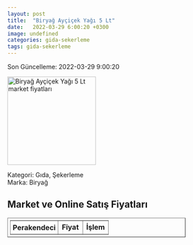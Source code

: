 ```yaml
---
layout: post
title:  "Biryağ Ayçiçek Yağı 5 Lt"
date:   2022-03-29 6:00:20 +0300
image: undefined
categories: gida-sekerleme
tags: gida-sekerleme
---
```


Son Güncelleme: 2022-03-29 9:00:20

<img src="undefined" width="200" alt="Biryağ Ayçiçek Yağı 5 Lt market fiyatları" />

Kategori: Gıda, Şekerleme
<br />
Marka: Biryağ

<h2>Market ve Online Satış Fiyatları</h2>

<table border="1" style="padding: 5px;width:80%;">
  <tr>
    <td style="padding: 5px;"><strong>Perakendeci</strong></td>
    <td><strong>Fiyat</strong></td>
    <td><strong>İşlem</strong></td>
  </tr>
  
</table>
